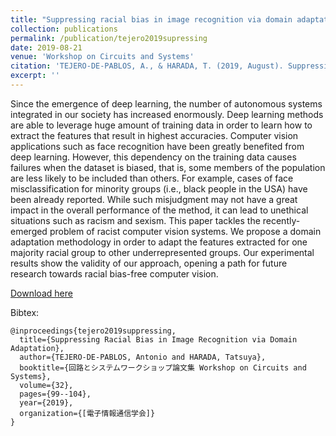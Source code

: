 ```yaml
---
title: "Suppressing racial bias in image recognition via domain adaptation"
collection: publications
permalink: /publication/tejero2019supressing
date: 2019-08-21
venue: 'Workshop on Circuits and Systems'
citation: 'TEJERO-DE-PABLOS, A., & HARADA, T. (2019, August). Suppressing Racial Bias in Image Recognition via Domain Adaptation. In Workshop on Circuits and Systems (Vol. 32, pp. 99-104).'
excerpt: ''
---
```

Since the emergence of deep learning, the number of autonomous systems integrated in our society has increased enormously. Deep learning methods are able to leverage huge amount of training data in order to learn how to extract the features that result in highest accuracies. Computer vision applications such as face recognition have been greatly benefited from deep learning. However, this dependency on the training data causes failures when the dataset is biased, that is, some members of the population are less likely to be included than others. For example, cases of face misclassification for minority groups (i.e., black people in the USA) have been already reported. While such misjudgment may not have a great impact in the overall performance of the method, it can lead to unethical situations such as racism and sexism. This paper tackles the recently-emerged problem of racist computer vision systems. We propose a domain adaptation methodology in order to adapt the features extracted for one majority racial group to other underrepresented groups. Our experimental results show the validity of our approach, opening a path for future research towards racial bias-free computer vision.

[Download here](https://link.springer.com/chapter/10.1007/978-3-030-32245-8_81)

Bibtex:
```
@inproceedings{tejero2019suppressing,
  title={Suppressing Racial Bias in Image Recognition via Domain Adaptation},
  author={TEJERO-DE-PABLOS, Antonio and HARADA, Tatsuya},
  booktitle={回路とシステムワークショップ論文集 Workshop on Circuits and Systems},
  volume={32},
  pages={99--104},
  year={2019},
  organization={[電子情報通信学会]}
}
```
